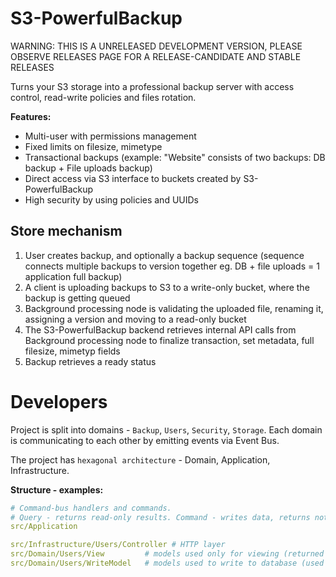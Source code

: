 S3-PowerfulBackup
=================

WARNING: THIS IS A UNRELEASED DEVELOPMENT VERSION, PLEASE OBSERVE RELEASES PAGE FOR A RELEASE-CANDIDATE AND STABLE RELEASES

Turns your S3 storage into a professional backup server with access control, read-write policies and files rotation.

**Features:**
- Multi-user with permissions management
- Fixed limits on filesize, mimetype
- Transactional backups (example: "Website" consists of two backups: DB backup + File uploads backup)
- Direct access via S3 interface to buckets created by S3-PowerfulBackup
- High security by using policies and UUIDs

Store mechanism
---------------

1. User creates backup, and optionally a backup sequence (sequence connects multiple backups to version together eg. DB + file uploads = 1 application full backup)
2. A client is uploading backups to S3 to a write-only bucket, where the backup is getting queued
3. Background processing node is validating the uploaded file, renaming it, assigning a version and moving to a read-only bucket
4. The S3-PowerfulBackup backend retrieves internal API calls from Background processing node to finalize transaction, set metadata, full filesize, mimetyp fields
5. Backup retrieves a ready status

Developers
==========

Project is split into domains - `Backup`, `Users`, `Security`, `Storage`.
Each domain is communicating to each other by emitting events via Event Bus.

The project has `hexagonal architecture` - Domain, Application, Infrastructure.

**Structure - examples:**

```yaml
# Command-bus handlers and commands. 
# Query - returns read-only results. Command - writes data, returns nothing, throws exception on error. Exception can contain validator results.
src/Application 

src/Infrastructure/Users/Controller # HTTP layer
src/Domain/Users/View         # models used only for viewing (returned by queries), does not contain validations, just a DTO (already validated by write layer)
src/Domain/Users/WriteModel   # models used to write to database (used by commands), contains domain-specific logic and validations
```

